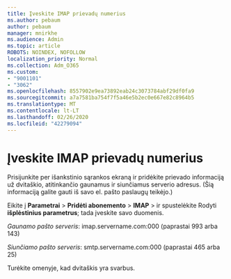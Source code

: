 ```yaml
---
title: Įveskite IMAP prievadų numerius
ms.author: pebaum
author: pebaum
manager: mnirkhe
ms.audience: Admin
ms.topic: article
ROBOTS: NOINDEX, NOFOLLOW
localization_priority: Normal
ms.collection: Adm_O365
ms.custom:
- "9001101"
- "3062"
ms.openlocfilehash: 8557902e9ea73892eab24c3073784abf29df0fa9
ms.sourcegitcommit: a7a7581ba754f7f5a46e5b2ec0e667e82c8964b5
ms.translationtype: MT
ms.contentlocale: lt-LT
ms.lasthandoff: 02/26/2020
ms.locfileid: "42279094"
---
```

# <a name="enter-imap-port-numbers"></a>Įveskite IMAP prievadų numerius

Prisijunkite per išankstinio sąrankos ekraną ir pridėkite prievado informaciją už dvitaškio, atitinkančio gaunamus ir siunčiamus serverio adresus. (Šią informaciją galite gauti iš savo el. pašto paslaugų teikėjo.) 

Eikite į **Parametrai** > **Pridėti abonemento** > **IMAP** > ir spustelėkite Rodyti **išplėstinius parametrus**; tada įveskite savo duomenis. 

*Gaunamo pašto serveris*: imap.servername.com:000 (paprastai 993 arba 143) 

*Siunčiamo pašto serveris*: smtp.servername.com:000 (paprastai 465 arba 25) 

Turėkite omenyje, kad dvitaškis yra svarbus. 
